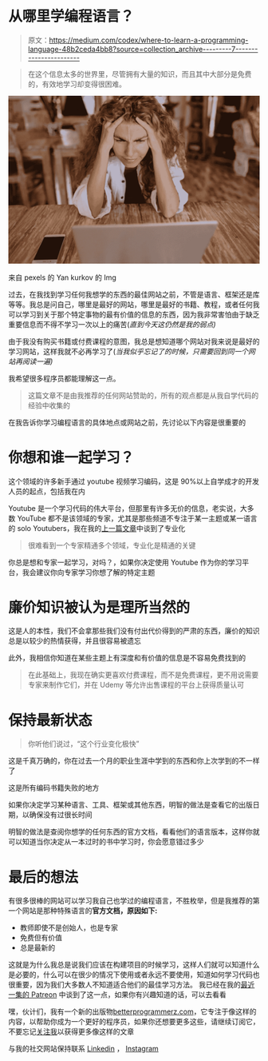 # 从哪里学编程语言？

> 原文：<https://medium.com/codex/where-to-learn-a-programming-language-48b2ceda4bb8?source=collection_archive---------7----------------------->

> 在这个信息太多的世界里，尽管拥有大量的知识，而且其中大部分是免费的，有效地学习却变得很困难。

![](img/e6bf6918cb2b4e476f2e9bf989854a8c.png)

来自 pexels 的 Yan kurkov 的 Img

过去，在我找到学习任何我想学的东西的最佳网站之前，不管是语言、框架还是库等等。我总是问自己，哪里是最好的网站，哪里是最好的书籍、教程，或者任何我可以学习到关于那个特定事物的最有价值的信息的东西，因为我非常害怕由于缺乏重要信息而不得不学习一次以上的痛苦(*直到今天这仍然是我的弱点)*

由于我没有购买书籍或付费课程的意图，我总是想知道哪个网站对我来说是最好的学习网站，这样我就不必再学习了(*当我似乎忘记了的时候，只需要回到同一个网站再阅读一遍)*

我希望很多程序员都能理解这一点。

> 这篇文章不是由我推荐的任何网站赞助的，所有的观点都是从我自学代码的经验中收集的

在我告诉你学习编程语言的具体地点或网站之前，先讨论以下内容是很重要的

# 你想和谁一起学习？

这个领域的许多新手通过 youtube 视频学习编码，这是 90%以上自学成才的开发人员的起点，包括我在内

Youtube 是一个学习代码的伟大平台，但那里有许多无价的信息，老实说，大多数 YouTube 都不是该领域的专家，尤其是那些频道不专注于某一主题或某一语言的 solo Youtubers，我在我的[上一篇文章](/betterprogrammerz-com/my-biggest-regrets-as-a-self-taught-programmer-e6393537ee2a)中谈到了专业化

> 很难看到一个专家精通多个领域，专业化是精通的关键

你总是想和专家一起学习，对吗？，如果你决定使用 Youtube 作为你的学习平台，我会建议你向专家学习你想了解的特定主题

# 廉价知识被认为是理所当然的

这是人的本性，我们不会拿那些我们没有付出代价得到的严肃的东西，廉价的知识总是以较少的热情获得，并且很容易被遗忘

此外，我相信你知道在某些主题上有深度和有价值的信息是不容易免费找到的

> 在此基础上，我现在确实更喜欢付费课程，而不是免费课程，更不用说需要专家来制作它们，并在 Udemy 等允许出售课程的平台上获得质量认可

# 保持最新状态

> 你听他们说过，“这个行业变化极快”

这是千真万确的，你在过去一个月的职业生涯中学到的东西和你上次学到的不一样了

这是所有编码书籍失败的地方

如果你决定学习某种语言、工具、框架或其他东西，明智的做法是查看它的出版日期，以确保没有过很长时间

明智的做法是查阅你想学的任何东西的官方文档，看看他们的语言版本，这样你就可以知道当你决定从一本过时的书中学习时，你会愿意错过多少

# 最后的想法

有很多很棒的网站可以学习我自己也学过的编程语言，不胜枚举，但是我推荐的第一个网站是那种特殊语言的**官方文档，原因如下:**

*   教师即使不是创始人，也是专家
*   免费但有价值
*   总是最新的

这就是为什么我总是说我们应该在构建项目的时候学习，这样人们就可以知道什么是必要的，什么可以在很少的情况下使用或者永远不要使用，知道如何学习代码也很重要，因为我们大多数人不知道适合他们的最佳学习方法。 我已经在我的[最近一集的 Patreon](https://www.patreon.com/posts/episode-01-best-62682486) 中谈到了这一点，如果你有兴趣知道的话，可以去看看

嘿，伙计们，我有一个新的出版物[betterprogrammerz.com](http://betterprogrammerz.com)，它专注于像这样的内容，以帮助你成为一个更好的程序员，如果你还想要更多这些，请继续订阅它，不要忘记[关注我](/@omegajoctan)以获得更多像这样的文章

与我的社交网站保持联系 [Linkedin](https://www.linkedin.com/in/omega-joctan-34a671206/) ， [Instagram](https://www.instagram.com/omegajoctan/)